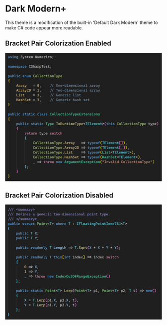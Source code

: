 # Dark Modern+
This theme is a modification of the built-in 'Default Dark Modern' theme to make C# code appear more readable.

## Bracket Pair Colorization Enabled

<img src="https://raw.githubusercontent.com/yuyang9119/PublicAssets/main/dark-modern-plus/Preview1.png" alt="Preview1" width="592"/>

## Bracket Pair Colorization Disabled

<img src="https://raw.githubusercontent.com/yuyang9119/PublicAssets/main/dark-modern-plus/Preview2.png" alt="Preview2" width="592"/>
